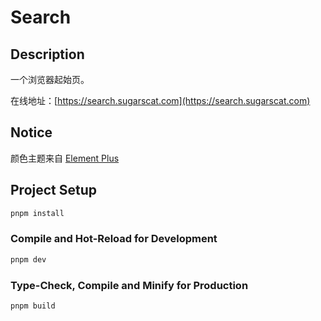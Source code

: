 # Search

## Description

一个浏览器起始页。

在线地址：[https://search.sugarscat.com](https://search.sugarscat.com)

## Notice

颜色主题来自 [Element Plus](https://element-plus.org)

## Project Setup

```sh
pnpm install
```

### Compile and Hot-Reload for Development

```sh
pnpm dev
```

### Type-Check, Compile and Minify for Production

```sh
pnpm build
```
